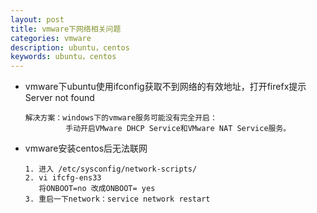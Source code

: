 ```yaml
---
layout: post
title: vmware下网络相关问题
categories: vmware
description: ubuntu，centos
keywords: ubuntu，centos
---
```


- vmware下ubuntu使用ifconfig获取不到网络的有效地址，打开firefx提示Server not found

  ```
  解决方案：windows下的vmware服务可能没有完全开启：
           手动开启VMware DHCP Service和VMware NAT Service服务。
  ```

- vmware安装centos后无法联网

  ```
  1. 进入 /etc/sysconfig/network-scripts/
  2. vi ifcfg-ens33
     将ONBOOT=no 改成ONBOOT= yes
  3. 重启一下network：service network restart
  ```